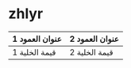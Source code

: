 # zhlyr
| عنوان العمود 1 | عنوان العمود 2 |
|------------------|------------------|
| قيمة الخلية 1   | قيمة الخلية 2   |
